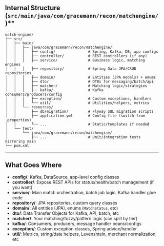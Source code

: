 

##  Internal Structure (`src/main/java/com/gracemann/recon/matchengine/`)**

```
match-engine/
├── src/
│   ├── main/
│   │   ├── java/com/gracemann/recon/matchengine/
│   │   │   ├── config/               # Spring, Kafka, DB, app configs
│   │   │   ├── controller/           # REST controllers (if any)
│   │   │   ├── service/              # Business logic, matching engines
│   │   │   ├── repository/           # Spring Data JPA/CRUD repositories
│   │   │   ├── domain/               # Entities (JPA models) + enums
│   │   │   ├── dto/                  # DTOs for messaging/batch/api
│   │   │   ├── matcher/              # Matching logic/strategies
│   │   │   ├── kafka/                # Kafka consumers/producers/config
│   │   │   ├── exception/            # Custom exceptions, handlers
│   │   │   └── util/                 # Utilities/helpers, metrics
│   │   └── resources/
│   │       ├── db/migration/         # Flyway SQL migration scripts
│   │       ├── application.yml       # Config file (switch from .properties)
│   │       └── ...                   # Static/templates if needed
│   └── test/
│       └── java/com/gracemann/recon/matchengine/
│           ├── ...                   # Unit/integration tests mirroring main
└── pom.xml
```

---

## **What Goes Where**

* **config/**: Kafka, DataSource, app-level config classes
* **controller/**: Expose REST APIs for status/health/batch management (if you want)
* **service/**: Main match orchestration, batch job logic, Kafka handler glue code
* **repository/**: JPA repositories, custom query classes
* **domain/**: All entities (JPA), enums (`MatchStatus`, etc)
* **dto/**: Data Transfer Objects for Kafka, API, batch, etc
* **matcher/**: Your matching/fuzzy/pattern logic (can split by tier)
* **kafka/**: Consumers, producers, message handler beans/configs
* **exception/**: Custom exception classes, Spring advice/handler
* **util/**: Metrics, string/date helpers, Levenshtein, merchant normalization, etc

